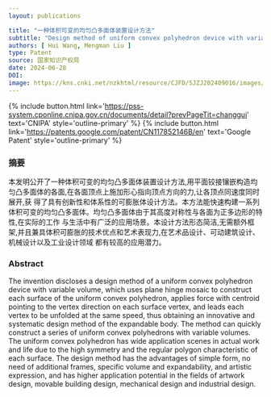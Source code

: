 ```yaml
---
layout: publications

title: "一种体积可变的均匀凸多面体装置设计方法"
subtitle: "Design method of uniform convex polyhedron device with variable volume"
authors: [ Hui Wang, Mengman Liu ]
type: Patent
source: 国家知识产权局
date: 2024-06-28
DOI: 
image: https://kns.cnki.net/nzkhtml/resource/CJFD/SJZJ202409016/images/SJZJ202409016_26301.jpg
---
```



{% include button.html link='https://pss-system.cponline.cnipa.gov.cn/documents/detail?prevPageTit=changgui' text='CNIPA' style='outline-primary' %}
{% include button.html link='https://patents.google.com/patent/CN117852146B/en' text='Google Patent' style='outline-primary' %}


### 摘要

本发明公开了一种体积可变的均匀凸多面体装置设计方法,用平面铰接镶嵌构造均匀凸多面体的各面,在各面顶点上施加形心指向顶点方向的力,让各顶点同速度同时展开,获
得了具有创新性和体系性的可膨胀体设计方法。本方法能快速构建一系列体积可变的均匀凸多面体。均匀凸多面体由于其高度对称性与各面为正多边形的特性,在实际的工作
与生活中有广泛的应用场景。本设计方法形态简洁,无需额外框架,并且兼具体积可膨胀的技术优点和艺术表现力,在艺术品设计、可动建筑设计、机械设计以及工业设计领域
都有较高的应用潜力。

### Abstract

The invention discloses a design method of a uniform convex polyhedron device with variable volume, which uses plane 
hinge mosaic to construct each surface of the uniform convex polyhedron, applies force with centroid pointing to the 
vertex direction on each surface vertex, and leads each vertex to be unfolded at the same speed, thus obtaining an 
innovative and systematic design method of the expandable body. The method can quickly construct a series of uniform 
convex polyhedrons with variable volumes. The uniform convex polyhedron has wide application scenes in actual work and 
life due to the high symmetry and the regular polygon characteristic of each surface. The design method has the 
advantages of simple form, no need of additional frames, specific volume and expandability, and artistic expression, 
and has higher application potential in the fields of artwork design, movable building design, mechanical design and 
industrial design.
